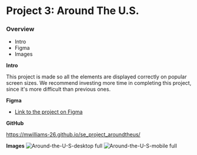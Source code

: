 # Project 3: Around The U.S.

### Overview  

* Intro  
* Figma  
* Images  
  
**Intro**
  
This project is made so all the elements are displayed correctly on popular screen sizes. We recommend investing more time in completing this project, since it's more difficult than previous ones.  
  
**Figma**  
  
* [Link to the project on Figma](https://www.figma.com/file/ii4xxsJ0ghevUOcssTlHZv/Sprint-3%3A-Around-the-US?node-id=0%3A1)  

**GitHub**  

https://mwilliams-26.github.io/se_project_aroundtheus/

**Images** 
![Around-the-U-S-desktop full](https://github.com/MWilliams-26/se_project_aroundtheus/assets/129562325/761fbc77-619d-456c-a97d-6b82bef90e40)
![Around-the-U-S-mobile full](https://github.com/MWilliams-26/se_project_aroundtheus/assets/129562325/b146bc42-4eaf-42c8-ac84-c8be837222cc)



